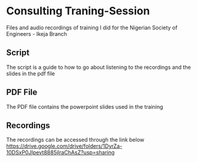 # Consulting Traning-Session
Files and audio recordings of training I did for the Nigerian Society of Engineers - Ikeja Branch
## Script
The script is a guide to how to go about listening to the recordings and the slides in the pdf file
## PDF File
The PDF file contains the powerpoint slides used in the training
## Recordings
The recordings can be accessed through the link below
https://drive.google.com/drive/folders/1DyrZa-10DSxP0JIpevt8885jlraChAsZ?usp=sharing
